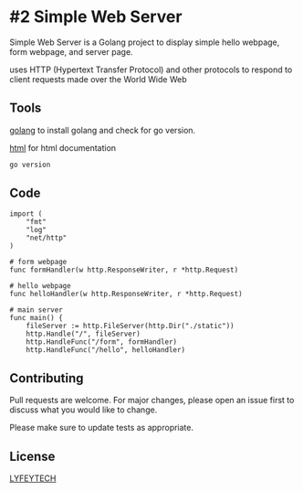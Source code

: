 # #2 Simple Web Server

Simple Web Server is a Golang project to display simple hello webpage, form webpage, and server page. 

uses HTTP (Hypertext Transfer Protocol) and other protocols to respond to client requests made over the World Wide Web

## Tools

[golang](https://go.dev/dl/go1.19.darwin-amd64.pkg) to install golang and check for go version.

[html](https://html.com/) for html documentation

```bash
go version
```

## Code 

```golang
import (
	"fmt"
	"log"
	"net/http"
)

# form webpage
func formHandler(w http.ResponseWriter, r *http.Request) 

# hello webpage
func helloHandler(w http.ResponseWriter, r *http.Request)

# main server
func main() {
	fileServer := http.FileServer(http.Dir("./static"))
	http.Handle("/", fileServer)
	http.HandleFunc("/form", formHandler)
	http.HandleFunc("/hello", helloHandler)
```

## Contributing
Pull requests are welcome. For major changes, please open an issue first to discuss what you would like to change.

Please make sure to update tests as appropriate.

## License
[LYFEYTECH](https://github.com/lyfeytech)
